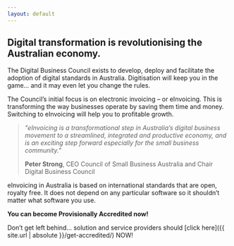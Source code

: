 ```yaml
---
layout: default
---
```



## Digital transformation is revolutionising the Australian economy.

The Digital Business Council exists to develop, deploy and facilitate the adoption of digital standards in Australia. Digitisation will keep you in the game… and it may even let you change the rules.

The Council’s initial focus is on electronic invoicing – or eInvoicing. This is transforming the way businesses operate by saving them time and money. Switching to eInvoicing will help you to profitable growth.

> *"eInvoicing is a transformational step in Australia’s digital business movement to a streamlined, integrated and productive economy, 
> and is an exciting step forward especially for the small business community."*
>
> **Peter Strong**, CEO Council of Small Business Australia and Chair Digital Business Council

eInvoicing in Australia is based on international standards that are open, royalty free. It does not depend on any particular software so it shouldn’t matter what software you use.

**You can become Provisionally Accredited now!** 

Don’t get left behind… solution and service providers should [click here]({{ site.url | absolute }}/get-accredited/) NOW!

